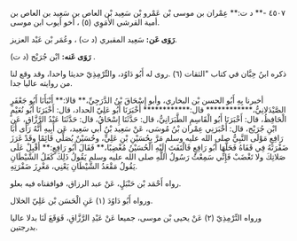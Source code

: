 ٤٥٠٧ -** د ت:** عِمْران بن موسى بْن عَمْرو بْن سَعِيد بْن العاص بن سَعِيد بن العاص بن أمية القرشي الأُمَوِي (٥) ، أخو أيوب ابن موسى.

**رَوَى عَن:** سَعِيد المقبري (د ت) ، وعُمَر بْن عَبْد العزيز.

**رَوَى عَنه:** ابْن جُرَيْج (د ت) .

ذكره ابنُ حِبَّان في كتاب "الثقات (٦) .روى له أَبُو دَاوُد، والتِّرْمِذِيّ حديثا واحدا، وقد وقع لنا من روايته عاليا جدا.

أخبرنا بِهِ أَبُو الحسن بْن البخاري، وأبو إِسْحَاقَ بْنُ الدَّرَجِيِّ،** قالا:** أَنْبَأَنَا أَبُو جَعْفَرٍ الصَّيْدَلانِيُّ،************ قال:************ أَخْبَرَنَا أَبُو عَلِيّ الحداد، قال: أَخْبَرَنَا أَبُو نُعَيْمٍ الْحَافِظُ، قال: أَخْبَرَنَا أَبُو الْقَاسِمِ الطَّبَرَانِيُّ، قال: حَدَّثَنَا إِسْحَاقُ، قال: حَدَّثَنَا عَبْدُ الرَّزَّاقِ، عَنِ ابْنِ جُرَيْج، قال: أَخْبَرَنِي عِمْران بْنُ مُوسَى، عَنْ سَعِيد بْنُ أَبي سَعِيد، عَن أَبِيهِ أَنَّهُ رَأَى أَبَا رَافِعٍ مَوْلَى النَّبِيُّ صلى الله عليه وسلم مَرَّ بِحُسَيْنِ بْنِ عَلِيٍّ، وحُسَيْنٌ يُصَلِّي قَائِمًا وقَدْ غَرَزَ ضَفْرَتَهُ فِي قَفَاهُ فَحَلَّهَا أَبُو رَافِعٍ فَالْتَفَتَ إِلَيْهِ الْحُسَيْنُ مُغْضِبًا،** فَقَالَ أَبُو رَافِعٍ:** أَقْبِلْ عَلَى صَلاتِكَ ولا تَغْضَبْ فَإِنِّي سَمِعْتُ رَسُولُ اللَّهِ صلى الله عليه وسلم يَقُولُ ذَلِكَ كَفَلُ الشَّيْطَانِ يَقُولُ مَقْعَدُ الشَّيْطَانِ يَعْنِي، مَغْرِزَ ضَفْرَتِهِ.

رواه أَحْمَد بْن حَنْبَلٍ، عَنْ عبد الرزاق، فوافقناه فيه بعلو.

ورواه أَبُو دَاوُدَ (١) عَنِ الْحَسَن بْن عَلِيّ الخلال.

ورواه التِّرْمِذِيّ (٢) عَنْ يحيى بْن موسى، جميعا عَنْ عَبْدِ الرَّزَّاقِ، فَوَقَعَ لَنَا بدلا عاليا بدرجتين.